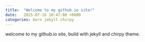 ```yaml
---
title:  "Welcome to my github.io site!"
date:   2025-07-16 10:47:00 +0800
categories: born jekyll chirpy
---
```


welcome to my github.io site, build with jekyll and chirpy theme.
